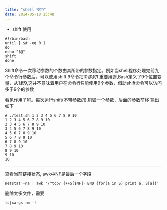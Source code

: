 ```yaml
---
title: "shell 技巧"
date: 2014-05-18 15:48
---
```


* shift 使用
```
#!/bin/bash
until [ $# -eq 0 ]
do
echo "$@"
shift
done
```

Shift命令一次移动参数的个数由其所带的参数指定。例如当shell程序处理完前九个命令行参数后，可以使用shift 9命令把$10移到$1 重要用途,Bash定义了9个位置变量，从$1到$9,这并不意味着用户在命令行只能使用9个参数，借助shift命令可以访问多于9个的参数

看见作用了吧。每次运行shift(不带参数的),销毁一个参数，后面的参数前移
输出如下

```
# ./test.sh 1 2 3 4 5 6 7 8 9 10
1 2 3 4 5 6 7 8 9 10
2 3 4 5 6 7 8 9 10
3 4 5 6 7 8 9 10
4 5 6 7 8 9 10
5 6 7 8 9 10
6 7 8 9 10
7 8 9 10
8 9 10
9 10
10 
```

--------

查看当前链接状态, awk中NF是最后一个字段

```
netstat -na | awk '/^tcp/ {++S[$NF]} END {for(a in S) print a, S[a]}'
```

删除太多文件，需要

```
ls|xargs rm -f
```
